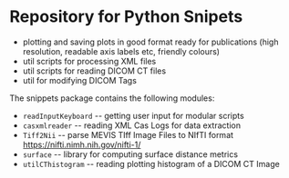 # Repository for Python Snipets
- plotting and saving plots in good format ready for publications (high resolution, readable axis labels etc, friendly colours)
- util scripts for processing XML files
- util scripts for reading DICOM CT files
- util for modifying DICOM Tags

The snippets package contains the following modules:

* `readInputKeyboard` -- getting user input for modular scripts
* `casxmlreader` -- reading XML Cas Logs for data extraction
* `Tiff2Nii` -- parse MEVIS TIff Image Files to NIfTI format https://nifti.nimh.nih.gov/nifti-1/
* `surface` -- library for computing surface distance metrics
* `utilCThistogram` -- reading plotting histogram of a DICOM CT Image